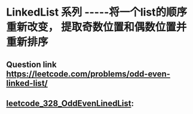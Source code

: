 # LinkedList 系列 -----将一个list的顺序重新改变， 提取奇数位置和偶数位置并重新排序
## Question link  https://leetcode.com/problems/odd-even-linked-list/ ##
## [leetcode_328_OddEvenLinedList](./leetcode_328_OddEvenLinedList.py): ##
